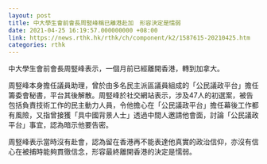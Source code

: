 ```yaml
---
layout: post
title: 中大學生會前會長周竪峰稱已離港赴加　形容決定是懦弱
date: 2021-04-25 16:19:57.000000000 +08:00
link: https://news.rthk.hk/rthk/ch/component/k2/1587615-20210425.htm
categories: rthk
---
```


中大學生會前會長周竪峰表示，一個月前已經離開香港，轉到加拿大。

周竪峰本身擔任議員助理，曾於由多名民主派區議員組成的「公民議政平台」擔任籌委會秘書，平台其後解散。周竪峰於社交網站表示，涉及47人的初選案，被告包括負責技術工作的民主動力人員，令他擔心在「公民議政平台」擔任幕後工作都有風險，又指曾接獲「具中國背景人士」透過中間人邀請他會面，討論「公民議政平台」事宜，認為暗示他要告密。

周竪峰表示當時沒有赴會，認為留在香港再不能表達他真實的政治信仰，亦沒有信心在被捕時能夠貫徹信念，形容最終離開香港的決定是懦弱。
